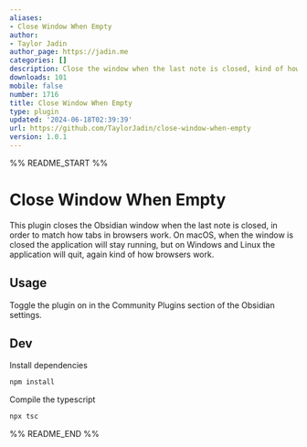 ```yaml
---
aliases:
- Close Window When Empty
author:
- Taylor Jadin
author_page: https://jadin.me
categories: []
description: Close the window when the last note is closed, kind of how browsers work.
downloads: 101
mobile: false
number: 1716
title: Close Window When Empty
type: plugin
updated: '2024-06-18T02:39:39'
url: https://github.com/TaylorJadin/close-window-when-empty
version: 1.0.1
---
```


%% README_START %%

# Close Window When Empty

This plugin closes the Obsidian window when the last note is closed, in order to match how tabs in browsers work. On macOS, when the window is closed the application will stay running, but on Windows and Linux the application will quit, again kind of how browsers work.

## Usage
Toggle the plugin on in the Community Plugins section of the Obsidian settings.

## Dev

Install dependencies
```bash
npm install
```

Compile the typescript
```bash
npx tsc
```


%% README_END %%